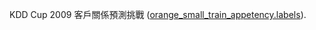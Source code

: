 KDD Cup 2009 客戶關係預測挑戰 (<a href="http://www.sigkdd.org/site/2009/files/orange_small_train_appetency.labels">orange_small_train_appetency.labels</a>).
